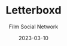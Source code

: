 ---
title: Letterboxd
subtitle: Film Social Network
image: ./images/letterboxd.jpg
type: app
tags: ["iOS", "iPadOS", "android", "web"]
date: 2023-03-10
link: https://www.letterboxd.com/
---
